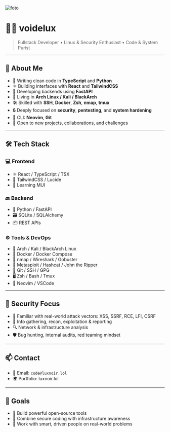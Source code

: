 ![foto](https://i.pinimg.com/736x/3f/f5/c8/3ff5c89a2228b02095ca69a8452fbe43.jpg)
# 👨‍💻 voidelux

> Fullstack Developer • Linux & Security Enthusiast • Code & System Purist

---

## 🧠 About Me

- 🎯 Writing clean code in **TypeScript** and **Python**
- ⚛️ Building interfaces with **React** and **TailwindCSS**
- 🐍 Developing backends using **FastAPI**
- 🐧 Living in **Arch Linux / Kali / BlackArch**
- 🛠 Skilled with **SSH**, **Docker**, **Zsh**, **nmap**, **tmux**
- 🔒 Deeply focused on **security**, **pentesting**, and **system hardening**
- 🧰 CLI: **Neovim**, **Git**
- 🤝 Open to new projects, collaborations, and challenges

---

## 🛠 Tech Stack

### 💻 Frontend
- ⚛️ React / TypeScript / TSX 
- 🎨 TailwindCSS / Lucide
- 🧪 Learning MUI

### 🔙 Backend
- 🐍 Python / FastAPI
- 🗃 SQLite / SQLAlchemy
- 📦 REST APIs

### ⚙️ Tools & DevOps
- 🐧 Arch / Kali / BlackArch Linux
- 🐳 Docker / Docker Compose
- 📡 nmap / Wireshark / Gobuster
- 🔐 Metasploit / Hashcat / John the Ripper
- 🧪 Git / SSH / GPG
- 🖥 Zsh / Bash / Tmux
- 🧠 Neovim / VSCode

---

## 🔐 Security Focus

- 🧠 Familiar with real-world attack vectors: XSS, SSRF, RCE, LFI, CSRF
- 🧰 Info gathering, recon, exploitation & reporting
- 🔍 Network & infrastructure analysis
- 🛡 Bug hunting, internal audits, red teaming mindset

---

## 📫 Contact

- 📧 Email: `code@luxnoir.lol`
- 🌍 Portfolio: luxnoir.lol

---

## 📌 Goals

- 🧱 Build powerful open-source tools
- 🔐 Combine secure coding with infrastructure awareness
- 🤝 Work with smart, driven people on real-world problems
